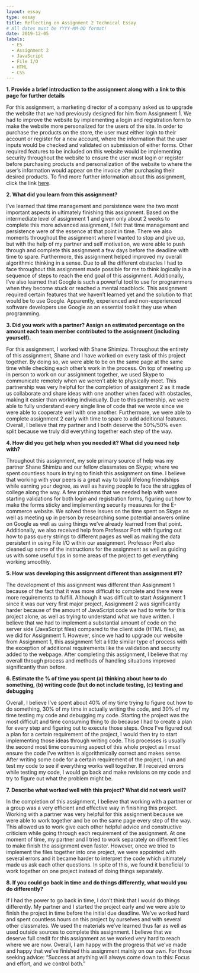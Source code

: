 ```yaml
---
layout: essay
type: essay
title: Reflecting on Assignment 2 Technical Essay
# All dates must be YYYY-MM-DD format!
date: 2019-12-05
labels:
  - E5
  - Assignment 2
  - JavaScript
  - File I/O
  - HTML
  - CSS
---
```


**1. Provide a brief introduction to the assignment along with a link to this page for further details**

For this assignment, a marketing director of a company asked us to upgrade the website that we had previously designed for him from Assignment 1. We had to improve the website by implementing a login and registration form to make the website more personalized for the users of the site. In order to purchase the products on the store, the user must either login to their account or register for a new account, where the information that the user inputs would be checked and validated on submission of either forms. Other required features to be included on this website would be implementing security throughout the website to ensure the user must login or register before purchasing products and personalization of the website to where the user’s information would appear on the invoice after purchasing their desired products. To find more further information about this assignment, click the link [here](https://dport96.github.io/ITM352/morea/150.Assignment2/experience-Assignment2.html).

**2. What did you learn from this assignment?**

I’ve learned that time management and persistence were the two most important aspects in ultimately finishing this assignment. Based on the intermediate level of assignment 1 and given only about 2 weeks to complete this more advanced assignment, I felt that time management and persistence were of the essence at that point in time. There we also moments throughout the assignment where I wanted to stop and give up, but with the help of my partner and self motivation, we were able to push through and complete this assignment a few days before the deadline with time to spare. Furthermore, this assignment helped improved my overall algorithmic thinking in a sense. Due to all the different obstacles I had to face throughout this assignment made possible for me to think logically in a sequence of steps to reach the end goal of this assignment. Additionally, I’ve also learned that Google is such a powerful tool to use for programmers when they become stuck or reached a mental roadblock. This assignment required certain features that we haven’t learned yet and the solution to that would be to use Google. Apparently, experienced and non-experienced software developers use Google as an essential toolkit they use when programming.

**3. Did you work with a partner? Assign an estimated percentage on the amount each team member contributed to the assignment (including yourself).**

For this assignment, I worked with Shane Shimizu. Throughout the entirety of this assignment, Shane and I have worked on every task of this project together. By doing so, we were able to be on the same page at the same time while checking each other’s work in the process. On top of meeting up in person to work on our assignment together, we used Skype to communicate remotely when we weren’t able to physically meet. This partnership was very helpful for the completion of assignment 2 as it made us collaborate and share ideas with one another when faced with obstacles, making it easier than working individually. Due to this partnership, we were able to fully understand every single line of code that we wrote since we were able to cooperate well with one another. Furthermore, we were able to complete assignment 2 early with time to spare to add additional features. Overall, I believe that my partner and I both deserve the 50%/50% even split because we truly did everything together each step of the way.

**4. How did you get help when you needed it? What did you need help with?**

Throughout this assignment, my sole primary source of help was my partner Shane Shimizu and our fellow classmates on Skype; where we spent countless hours in trying to finish this assignment on time. I believe that working with your peers is a great way to build lifelong friendships while earning your degree, as well as having people to face the struggles of college along the way. A few problems that we needed help with were starting validations for both login and registration forms, figuring out how to make the forms sticky and implementing security measures for the E-commerce website. We solved these issues on the time spent on Skype as well as meeting up in person by researching some potential answers online on Google as well as using things we’ve already learned from that point. Additionally, we also received help from Professor Port with figuring out how to pass query strings to different pages as well as making the data persistent in using File I/O within our assignment. Professor Port also cleaned up some of the instructions for the assignment as well as guiding us with some useful tips in some areas of the project to get everything working smoothly. 

**5. How was developing this assignment different than assignment #1?**

The development of this assignment was different than Assignment 1 because of the fact that it was more difficult to complete and there were more requirements to fulfill. Although it was difficult to start Assignment 1 since it was our very first major project, Assignment 2 was significantly harder because of the amount of JavaScript code we had to write for this project alone, as well as trying to understand what we have written. I believe that we had to implement a substantial amount of code on the server side (JavaScript files) compared to the client side (HTML files), as we did for Assignment 1. However, since we had to upgrade our website from Assignment 1, this assignment felt a little similar type of process with the exception of additional requirements like the validation and security added to the webpage. After completing this assignment, I believe that my overall through process and methods of handling situations improved significantly than before.

**6. Estimate the % of time you spent (a) thinking about how to do something, (b) writing code (but do not include testing, (c) testing and debugging**

Overall, I believe I’ve spent about 40% of my time trying to figure out how to do something, 30% of my time in actually writing the code, and 30% of my time testing my code and debugging my code. Starting the project was the most difficult and time consuming thing to do because I had to create a plan for every step and figuring out to execute those steps. Once I’ve figured out a plan for a certain requirement of the project, I would then try to start implementing those ideas through writing code. This processes is usually the second most time consuming aspect of this whole project as I must ensure the code I’ve written is algorithmically correct and makes sense. After writing some code for a certain requirement of the project, I run and test my code to see if everything works well together. If I received errors while testing my code, I would go back and make revisions on my code and try to figure out what the problem might be.

**7. Describe what worked well with this project? What did not work well?**

In the completion of this assignment, I believe that working with a partner or a group was a very efficient and effective way in finishing this project. Working with a partner was very helpful for this assignment because we were able to work together and be on the same page every step of the way. This allowed us to work give each other helpful advice and constructive criticism while going through each requirement of the assignment. At one moment of time, my partner and I tried to work separately on different files to make finish the assignment even faster. However, once we tried to implement the files together into one project, we were appointed with several errors and it became harder to interpret the code which ultimately made us ask each other questions. In spite of this, we found it beneficial to work together on one project instead of doing things separately. 

**8. If you could go back in time and do things differently, what would you do differently?**

If I had the power to go back in time, I don’t think that I would do things differently. My partner and I started the project early and we were able to finish the project in time before the initial due deadline. We’ve worked hard and spent countless hours on this project by ourselves and with several other classmates. We used the materials we’ve learned thus far as well as used outside sources to complete this assignment. I believe that we deserve full credit for this assignment as we worked very hard to reach where we are now. Overall, I am happy with the progress that we’ve made and happy that we’ve finished this assignment mainly on our own. For those seeking advice: “Success at anything will always come down to this: Focus and effort, and we control both.”
